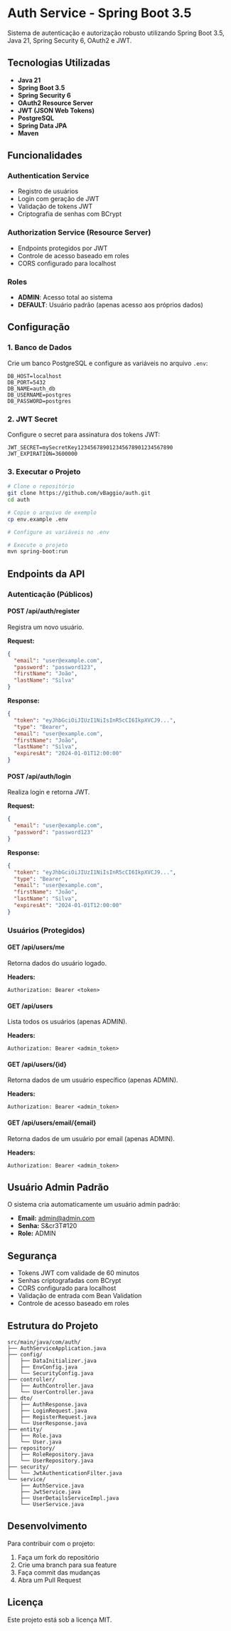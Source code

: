 # Auth Service - Spring Boot 3.5

Sistema de autenticação e autorização robusto utilizando Spring Boot 3.5, Java 21, Spring Security 6, OAuth2 e JWT.

## Tecnologias Utilizadas

- **Java 21**
- **Spring Boot 3.5**
- **Spring Security 6**
- **OAuth2 Resource Server**
- **JWT (JSON Web Tokens)**
- **PostgreSQL**
- **Spring Data JPA**
- **Maven**

## Funcionalidades

### Authentication Service
- Registro de usuários
- Login com geração de JWT
- Validação de tokens JWT
- Criptografia de senhas com BCrypt

### Authorization Service (Resource Server)
- Endpoints protegidos por JWT
- Controle de acesso baseado em roles
- CORS configurado para localhost

### Roles
- **ADMIN**: Acesso total ao sistema
- **DEFAULT**: Usuário padrão (apenas acesso aos próprios dados)

## Configuração

### 1. Banco de Dados
Crie um banco PostgreSQL e configure as variáveis no arquivo `.env`:

```env
DB_HOST=localhost
DB_PORT=5432
DB_NAME=auth_db
DB_USERNAME=postgres
DB_PASSWORD=postgres
```

### 2. JWT Secret
Configure o secret para assinatura dos tokens JWT:

```env
JWT_SECRET=mySecretKey123456789012345678901234567890
JWT_EXPIRATION=3600000
```

### 3. Executar o Projeto

```bash
# Clone o repositório
git clone https://github.com/vBaggio/auth.git
cd auth

# Copie o arquivo de exemplo
cp env.example .env

# Configure as variáveis no .env

# Execute o projeto
mvn spring-boot:run
```

## Endpoints da API

### Autenticação (Públicos)

#### POST /api/auth/register
Registra um novo usuário.

**Request:**
```json
{
  "email": "user@example.com",
  "password": "password123",
  "firstName": "João",
  "lastName": "Silva"
}
```

**Response:**
```json
{
  "token": "eyJhbGciOiJIUzI1NiIsInR5cCI6IkpXVCJ9...",
  "type": "Bearer",
  "email": "user@example.com",
  "firstName": "João",
  "lastName": "Silva",
  "expiresAt": "2024-01-01T12:00:00"
}
```

#### POST /api/auth/login
Realiza login e retorna JWT.

**Request:**
```json
{
  "email": "user@example.com",
  "password": "password123"
}
```

**Response:**
```json
{
  "token": "eyJhbGciOiJIUzI1NiIsInR5cCI6IkpXVCJ9...",
  "type": "Bearer",
  "email": "user@example.com",
  "firstName": "João",
  "lastName": "Silva",
  "expiresAt": "2024-01-01T12:00:00"
}
```

### Usuários (Protegidos)

#### GET /api/users/me
Retorna dados do usuário logado.

**Headers:**
```
Authorization: Bearer <token>
```

#### GET /api/users
Lista todos os usuários (apenas ADMIN).

**Headers:**
```
Authorization: Bearer <admin_token>
```

#### GET /api/users/{id}
Retorna dados de um usuário específico (apenas ADMIN).

**Headers:**
```
Authorization: Bearer <admin_token>
```

#### GET /api/users/email/{email}
Retorna dados de um usuário por email (apenas ADMIN).

**Headers:**
```
Authorization: Bearer <admin_token>
```

## Usuário Admin Padrão

O sistema cria automaticamente um usuário admin padrão:

- **Email:** admin@admin.com
- **Senha:** S&cr3T#120
- **Role:** ADMIN

## Segurança

- Tokens JWT com validade de 60 minutos
- Senhas criptografadas com BCrypt
- CORS configurado para localhost
- Validação de entrada com Bean Validation
- Controle de acesso baseado em roles

## Estrutura do Projeto

```
src/main/java/com/auth/
├── AuthServiceApplication.java
├── config/
│   ├── DataInitializer.java
│   ├── EnvConfig.java
│   └── SecurityConfig.java
├── controller/
│   ├── AuthController.java
│   └── UserController.java
├── dto/
│   ├── AuthResponse.java
│   ├── LoginRequest.java
│   ├── RegisterRequest.java
│   └── UserResponse.java
├── entity/
│   ├── Role.java
│   └── User.java
├── repository/
│   ├── RoleRepository.java
│   └── UserRepository.java
├── security/
│   └── JwtAuthenticationFilter.java
└── service/
    ├── AuthService.java
    ├── JwtService.java
    ├── UserDetailsServiceImpl.java
    └── UserService.java
```

## Desenvolvimento

Para contribuir com o projeto:

1. Faça um fork do repositório
2. Crie uma branch para sua feature
3. Faça commit das mudanças
4. Abra um Pull Request

## Licença

Este projeto está sob a licença MIT.
